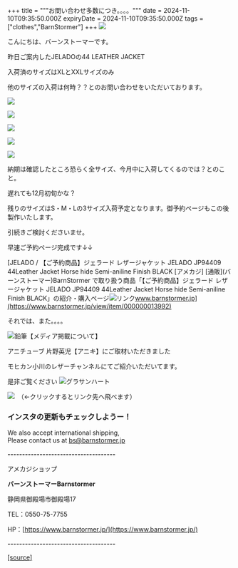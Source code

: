 +++
title = """お問い合わせ多数につき。。。。"""
date = 2024-11-10T09:35:50.000Z
expiryDate = 2024-11-10T09:35:50.000Z
tags = ["clothes","BarnStormer"]
+++
[![](https://stat.ameba.jp/user_images/20231023/16/barnstormer-go/b2/03/p/o0420015015354743273.png)](https://ameblo.jp/barnstormer-go/entry-12825670498.html)

こんにちは、バーンストーマーです。

昨日ご案内したJELADOの44 LEATHER JACKET

入荷済のサイズはXLとXXLサイズのみ

他のサイズの入荷は何時？？とのお問い合わせをいただいております。

[![](https://stat.ameba.jp/user_images/20241110/18/barnstormer-go/3b/82/j/o0900090015508426628.jpg)](https://stat.ameba.jp/user_images/20241110/18/barnstormer-go/3b/82/j/o0900090015508426628.jpg)

[![](https://stat.ameba.jp/user_images/20241110/18/barnstormer-go/3f/c7/j/o0900090015508426624.jpg)](https://stat.ameba.jp/user_images/20241110/18/barnstormer-go/3f/c7/j/o0900090015508426624.jpg)

[![](https://stat.ameba.jp/user_images/20241110/18/barnstormer-go/fd/5f/j/o0900090015508426618.jpg)](https://stat.ameba.jp/user_images/20241110/18/barnstormer-go/fd/5f/j/o0900090015508426618.jpg)

[![](https://stat.ameba.jp/user_images/20241110/18/barnstormer-go/55/c5/j/o0900090015508426621.jpg)](https://stat.ameba.jp/user_images/20241110/18/barnstormer-go/55/c5/j/o0900090015508426621.jpg)

[![](https://stat.ameba.jp/user_images/20241110/18/barnstormer-go/70/c8/j/o0900090015508426626.jpg)](https://stat.ameba.jp/user_images/20241110/18/barnstormer-go/70/c8/j/o0900090015508426626.jpg)

納期は確認したところ恐らく全サイズ、今月中に入荷してくるのでは？とのこと。

遅れても12月初旬かな？

残りのサイズはS・M・Lの3サイズ入荷予定となります。御予約ページもこの後製作いたします。

引続きご検討くださいませ。

早速ご予約ページ完成です↓↓

[JELADO / 【ご予約商品】ジェラード レザージャケット JELADO JP94409 44Leather Jacket Horse hide Semi-aniline Finish BLACK \[アメカジ\] \[通販\](バーンストーマー)BarnStormer で取り扱う商品「【ご予約商品】ジェラード レザージャケット JELADO JP94409 44Leather Jacket Horse hide Semi-aniline Finish BLACK」の紹介・購入ページ![リンク](https://c.stat100.ameba.jp/ameblo/symbols/v3.20.0/svg/gray/editor_link.svg)www.barnstormer.jp](https://www.barnstormer.jp/view/item/000000013992)

それでは、また。。。。

![鉛筆](https://stat100.ameba.jp/blog/ucs/img/char/char3/519.png)【メディア掲載について】

アニチューブ 片野英児【アニキ】にご取材いただきました

モヒカン小川のレザーチャンネルにてご紹介いただいてます。

是非ご覧ください ![グラサンハート](https://stat100.ameba.jp/blog/ucs/img/char/char3/148.png)

[![](https://stat.ameba.jp/user_images/20230412/16/barnstormer-go/6a/23/p/o0108010815269242493.png)](https://www.instagram.com/barnstormer_daily/)　（←クリックするとリンク先へ飛べます）

### インスタの更新もチェックしようー！

We also accept international shipping,  
Please contact us at bs@barnstormer.jp

**\-------------------------------------**

アメカジショップ

**バーンストーマーBarnstormer**

静岡県御殿場市御殿場17

TEL：0550-75-7755

HP：[https://www.barnstormer.jp/](https://www.barnstormer.jp/)

**\-------------------------------------**

[[source]](https://ameblo.jp/barnstormer-go/entry-12874521955.html)
